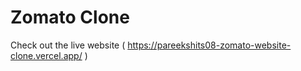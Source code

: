 # Zomato Clone

Check out the live website ( https://pareekshits08-zomato-website-clone.vercel.app/ )
